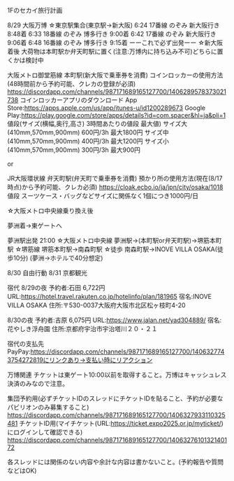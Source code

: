 1Fのセカイ旅行計画

8/29 大阪万博
☆東京駅集合(東京駅→新大阪)
6:24 17番線 のぞみ 新大阪行き 8:48着
6:33 18番線 のぞみ 博多行き 9:00着
6:42 17番線 のぞみ 新大阪行き 9:06着
6:48 16番線 のぞみ 博多行き 9:15着
ーーこれで必ず出発ーー
☆新大阪着後
大荷物は本町駅か弁天町駅に置く(注意:万博内に持ち込み不可)どちらに置くかは検討中

大阪メトロ御堂筋線 本町駅(新大阪で乗車券を消費)
コインロッカーの使用方法(48時間前から予約可能、クレカの登録が必須)
https://discordapp.com/channels/987171689165127700/1406289578373021738
コインロッカーアプリのダウンロード
App Store:https://apps.apple.com/us/app/itunes-u/id1200289673
Google Play:https://play.google.com/store/apps/details?id=com.spacer&hl=ja&pli=1
値段(サイズ(横幅,奥行,高さ) 3時間あたりの値段 最大値)
サイズ大(410mm,570mm,900mm) 600円/3h 最大1800円
サイズ中(410mm,570mm,900mm) 400円/3h 最大1200円
サイズ小(410mm,570mm,900mm) 300円/3h 最大900円

or

JR大阪環状線 弁天町駅(弁天町で乗車券を消費)
預かり所の使用方法(現在(8/17時点)から予約可能、クレカ必須)
https://cloak.ecbo.io/ja/jpn/city/osaka/1018
値段
スーツケース・バッグなどサイズに関係なく1個につき1000円/日

☆大阪メトロ中央線乗り換え後

夢洲着→東ゲートへ

夢洲駅出発 21:00
☆大阪メトロ中央線
夢洲駅→(本町駅or弁天町駅)→堺筋本町駅
☆堺筋線
堺筋本町駅→南森町駅
☆徒歩
南森町駅→INOVE VILLA OSAKA(徒歩10分)
(夢洲→ホテルで40分想定)


8/30 自由行動
8/31 京都観光



宿代
8/29の夜
予約者:石田 6,722円
URL:https://hotel.travel.rakuten.co.jp/hotelinfo/plan/181965
宿名:INOVE VILLA OSAKA
住所:〒530-0037大阪府大阪市北区松ヶ枝町4-20

8/30の夜
予約者:吉原 6,075円
URL:https://www.jalan.net/yad304889/
宿名:花やしき浮舟園
住所:京都府宇治市宇治塔川２０・２１

宿代の支払先
PayPay:https://discordapp.com/channels/987171689165127700/1406327743754272819にリンクあり→支払い時にリアクション


万博関連
チケットは東ゲート10:00以前を取得すること。万博はキャッシュレス決済のみなので注意。

集団予約用(必ずチケットIDのスレッドにチケットIDを貼ること、予約が必要なパビリオンのみ募集すること)
https://discordapp.com/channels/987171689165127700/1406327933110325481
チケットID用(マイチケット(URL:https://ticket.expo2025.or.jp/myticket/)にログインして確認できる)
https://discordapp.com/channels/987171689165127700/1406327610132140172

各スレッドには関係のない内容や余計な内容は書かないこと。(予約報告や質問などはOK)